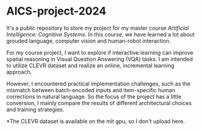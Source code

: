 # AICS-project-2024
It's a public repository to store my project for my master course *Artificial Intelligence: Cognitive Systems*. In this course, we have learned a lot about grouded language, computer vision and human-robot interaction. 

For my course project, I want to explore if interactive learning can improve spatial reasoning in Visual Question Answering (VQA) tasks. I am intended to utilize CLEVR dataset and realize an online, incremental learning approach.

However, I encountered practical implementation challenges, such as the mismatch between batch-encoded inputs and item-specific human corrections in natural language. So the focus of the project has a little conversion, I mainly compare the results of different architectural choices and training strategies.

*The CLEVR dataset is available on the mlt gpu, so I don't upload here.
